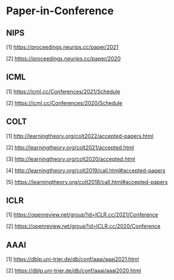# Paper-in-Conference

## NIPS
[1] https://proceedings.neurips.cc/paper/2021

[2] https://proceedings.neurips.cc/paper/2020

## ICML
[1] https://icml.cc/Conferences/2021/Schedule

[2] https://icml.cc/Conferences/2020/Schedule

## COLT
[1] http://learningtheory.org/colt2022/accepted-papers.html

[2] http://learningtheory.org/colt2021/accepted.html

[3] http://learningtheory.org/colt2020/accepted.html

[4] http://learningtheory.org/colt2019/call.html#accepted-papers

[5] https://learningtheory.org/colt2018/call.html#accepted-papers

## ICLR
[1] https://openreview.net/group?id=ICLR.cc/2021/Conference

[2] https://openreview.net/group?id=ICLR.cc/2020/Conference

## AAAI
[1] https://dblp.uni-trier.de/db/conf/aaai/aaai2021.html

[2] https://dblp.uni-trier.de/db/conf/aaai/aaai2020.html
